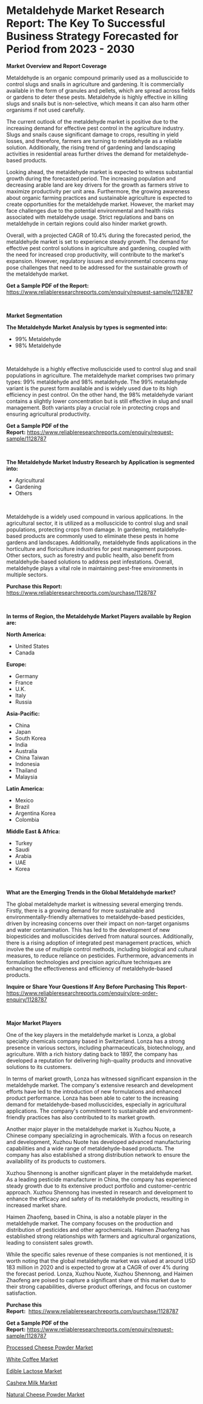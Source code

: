 <p><h1>Metaldehyde Market Research Report: The Key To Successful Business Strategy Forecasted for Period from 2023 - 2030</h1></p><p><strong>Market Overview and Report Coverage</strong></p>
<p><p>Metaldehyde is an organic compound primarily used as a molluscicide to control slugs and snails in agriculture and gardening. It is commercially available in the form of granules and pellets, which are spread across fields or gardens to deter these pests. Metaldehyde is highly effective in killing slugs and snails but is non-selective, which means it can also harm other organisms if not used carefully.</p><p>The current outlook of the metaldehyde market is positive due to the increasing demand for effective pest control in the agriculture industry. Slugs and snails cause significant damage to crops, resulting in yield losses, and therefore, farmers are turning to metaldehyde as a reliable solution. Additionally, the rising trend of gardening and landscaping activities in residential areas further drives the demand for metaldehyde-based products.</p><p>Looking ahead, the metaldehyde market is expected to witness substantial growth during the forecasted period. The increasing population and decreasing arable land are key drivers for the growth as farmers strive to maximize productivity per unit area. Furthermore, the growing awareness about organic farming practices and sustainable agriculture is expected to create opportunities for the metaldehyde market. However, the market may face challenges due to the potential environmental and health risks associated with metaldehyde usage. Strict regulations and bans on metaldehyde in certain regions could also hinder market growth.</p><p>Overall, with a projected CAGR of 10.4% during the forecasted period, the metaldehyde market is set to experience steady growth. The demand for effective pest control solutions in agriculture and gardening, coupled with the need for increased crop productivity, will contribute to the market's expansion. However, regulatory issues and environmental concerns may pose challenges that need to be addressed for the sustainable growth of the metaldehyde market.</p></p>
<p><strong>Get a Sample PDF of the Report:</strong> <a href="https://www.reliableresearchreports.com/enquiry/request-sample/1128787">https://www.reliableresearchreports.com/enquiry/request-sample/1128787</a></p>
<p>&nbsp;</p>
<p><strong>Market Segmentation</strong></p>
<p><strong>The Metaldehyde Market Analysis by types is segmented into:</strong></p>
<p><ul><li>99% Metaldehyde</li><li>98% Metaldehyde</li></ul></p>
<p>&nbsp;</p>
<p><p>Metaldehyde is a highly effective molluscicide used to control slug and snail populations in agriculture. The metaldehyde market comprises two primary types: 99% metaldehyde and 98% metaldehyde. The 99% metaldehyde variant is the purest form available and is widely used due to its high efficiency in pest control. On the other hand, the 98% metaldehyde variant contains a slightly lower concentration but is still effective in slug and snail management. Both variants play a crucial role in protecting crops and ensuring agricultural productivity.</p></p>
<p><strong>Get a Sample PDF of the Report:</strong>&nbsp;<a href="https://www.reliableresearchreports.com/enquiry/request-sample/1128787">https://www.reliableresearchreports.com/enquiry/request-sample/1128787</a></p>
<p>&nbsp;</p>
<p><strong>The Metaldehyde Market Industry Research by Application is segmented into:</strong></p>
<p><ul><li>Agricultural</li><li>Gardening</li><li>Others</li></ul></p>
<p>&nbsp;</p>
<p><p>Metaldehyde is a widely used compound in various applications. In the agricultural sector, it is utilized as a molluscicide to control slug and snail populations, protecting crops from damage. In gardening, metaldehyde-based products are commonly used to eliminate these pests in home gardens and landscapes. Additionally, metaldehyde finds applications in the horticulture and floriculture industries for pest management purposes. Other sectors, such as forestry and public health, also benefit from metaldehyde-based solutions to address pest infestations. Overall, metaldehyde plays a vital role in maintaining pest-free environments in multiple sectors.</p></p>
<p><strong>Purchase this Report:</strong>&nbsp; <a href="https://www.reliableresearchreports.com/purchase/1128787">https://www.reliableresearchreports.com/purchase/1128787</a></p>
<p>&nbsp;</p>
<p><strong>In terms of Region, the Metaldehyde Market Players available by Region are:</strong></p>
<p>
    <p> <strong> North America: </strong>
        <ul>
            <li>United States</li>
            <li>Canada</li>
        </ul>
        </p> 
    <p> <strong> Europe: </strong>
        <ul>
            <li>Germany</li>
            <li>France</li>
            <li>U.K.</li>
            <li>Italy</li>
            <li>Russia</li>
        </ul>
        </p> 
    <p> <strong> Asia-Pacific: </strong>
        <ul>
            <li>China</li>
            <li>Japan</li>
            <li>South Korea</li>
            <li>India</li>
            <li>Australia</li>
            <li>China Taiwan</li>
            <li>Indonesia</li>
            <li>Thailand</li>
            <li>Malaysia</li>
        </ul>
        </p> 
    <p> <strong> Latin America: </strong>
        <ul>
            <li>Mexico</li>
            <li>Brazil</li>
            <li>Argentina Korea</li>
            <li>Colombia</li>
        </ul>
        </p> 
    <p> <strong> Middle East & Africa: </strong>
        <ul>
            <li>Turkey</li>
            <li>Saudi</li>
            <li>Arabia</li>
            <li>UAE</li>
            <li>Korea</li>
        </ul>
    </p>
    </p>
<p>&nbsp;</p>
<p><strong>What are the Emerging Trends in the Global Metaldehyde market?</strong></p>
<p><p>The global metaldehyde market is witnessing several emerging trends. Firstly, there is a growing demand for more sustainable and environmentally-friendly alternatives to metaldehyde-based pesticides, driven by increasing concerns over their impact on non-target organisms and water contamination. This has led to the development of new biopesticides and molluscicides derived from natural sources. Additionally, there is a rising adoption of integrated pest management practices, which involve the use of multiple control methods, including biological and cultural measures, to reduce reliance on pesticides. Furthermore, advancements in formulation technologies and precision agriculture techniques are enhancing the effectiveness and efficiency of metaldehyde-based products.</p></p>
<p><strong>Inquire or Share Your Questions If Any Before Purchasing This Report</strong>- <a href="https://www.reliableresearchreports.com/enquiry/pre-order-enquiry/1128787">https://www.reliableresearchreports.com/enquiry/pre-order-enquiry/1128787</a></p>
<p>&nbsp;</p>
<p><strong>Major Market Players</strong></p>
<p><p>One of the key players in the metaldehyde market is Lonza, a global specialty chemicals company based in Switzerland. Lonza has a strong presence in various sectors, including pharmaceuticals, biotechnology, and agriculture. With a rich history dating back to 1897, the company has developed a reputation for delivering high-quality products and innovative solutions to its customers.</p><p>In terms of market growth, Lonza has witnessed significant expansion in the metaldehyde market. The company's extensive research and development efforts have led to the introduction of new formulations and enhanced product performance. Lonza has been able to cater to the increasing demand for metaldehyde-based molluscicides, especially in agricultural applications. The company's commitment to sustainable and environment-friendly practices has also contributed to its market growth.</p><p>Another major player in the metaldehyde market is Xuzhou Nuote, a Chinese company specializing in agrochemicals. With a focus on research and development, Xuzhou Nuote has developed advanced manufacturing capabilities and a wide range of metaldehyde-based products. The company has also established a strong distribution network to ensure the availability of its products to customers.</p><p>Xuzhou Shennong is another significant player in the metaldehyde market. As a leading pesticide manufacturer in China, the company has experienced steady growth due to its extensive product portfolio and customer-centric approach. Xuzhou Shennong has invested in research and development to enhance the efficacy and safety of its metaldehyde products, resulting in increased market share.</p><p>Haimen Zhaofeng, based in China, is also a notable player in the metaldehyde market. The company focuses on the production and distribution of pesticides and other agrochemicals. Haimen Zhaofeng has established strong relationships with farmers and agricultural organizations, leading to consistent sales growth.</p><p>While the specific sales revenue of these companies is not mentioned, it is worth noting that the global metaldehyde market was valued at around USD 183 million in 2020 and is expected to grow at a CAGR of over 4% during the forecast period. Lonza, Xuzhou Nuote, Xuzhou Shennong, and Haimen Zhaofeng are poised to capture a significant share of this market due to their strong capabilities, diverse product offerings, and focus on customer satisfaction.</p></p>
<p><strong>Purchase this Report:</strong>&nbsp;&nbsp;<a href="https://www.reliableresearchreports.com/purchase/1128787">https://www.reliableresearchreports.com/purchase/1128787</a></p>
<p></p>
<p><strong>Get a Sample PDF of the Report:</strong>&nbsp;<a href="https://www.reliableresearchreports.com/enquiry/request-sample/1128787">https://www.reliableresearchreports.com/enquiry/request-sample/1128787</a></p>
<p><p><a href="https://medium.com/@noemiharvey05/processed-cheese-powder-market-competitive-analysis-market-trends-and-forecast-to-2030-484502fb381b">Processed Cheese Powder Market</a></p><p><a href="https://medium.com/@adolfoadams1988/white-coffee-market-outlook-industry-overview-and-forecast-2023-to-2030-e8e7e4151eff">White Coffee Market</a></p><p><a href="https://medium.com/@lloydgrimes52/edible-lactose-market-size-market-outlook-and-market-forecast-2023-to-2030-0178b185cc88">Edible Lactose Market</a></p><p><a href="https://medium.com/@rosaerluke/cashew-milk-market-size-and-market-trends-complete-industry-overview-2023-to-2030-5876d52e4ab5">Cashew Milk Market</a></p><p><a href="https://medium.com/@roscoemayer1990/natural-cheese-powder-market-the-key-to-successful-business-strategy-forecast-till-2030-9a209183333c">Natural Cheese Powder Market</a></p></p>
